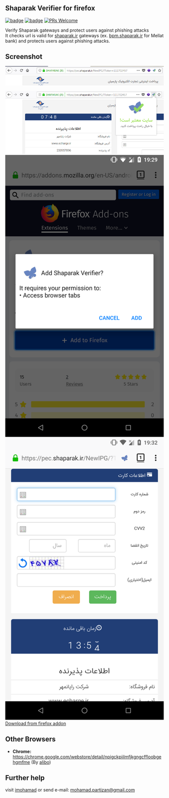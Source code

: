 ## Shaparak Verifier for firefox
[![badge](https://img.shields.io/badge/version-2.0-blue.svg)](https://addons.mozilla.org/en-US/firefox/addon/shaparak-verifier/)  [![badge](https://img.shields.io/badge/license-MIT-yellow.svg)](https://github.com/imohamaad/Shaparak-Verifier-for-firefox/blob/master/LICENSE) [![PRs Welcome](https://img.shields.io/badge/android-available-green.svg)](https://addons.mozilla.org/en-US/firefox/addon/shaparak-verifier/)

Verify Shaparak gateways and protect users against phishing attacks  
It checks url is valid for [shaparak.ir](https://outgoing.prod.mozaws.net/v1/817a8c90c1b63da029bfd6635710a9ebcff56ab691b07e2e931e658f83ae10e9/http%3A//shaparak.ir) gateways (ex. [bpm.shaparak.ir](https://outgoing.prod.mozaws.net/v1/03774ccb3a27a542fd3db8681e8fdb5e207ed8c34eab1bcd324685d285c787f2/http%3A//bpm.shaparak.ir) for Mellat bank) and protects users against phishing attacks.

## Screenshot
![enter image description here](https://raw.githubusercontent.com/imohamaad/Shaparak-Verifier-for-firefox/master/screenshot/view1.jpg)

![enter image description here](https://raw.githubusercontent.com/imohamaad/Shaparak-Verifier-for-firefox/master/screenshot/view2.jpg)
![enter image description here](https://raw.githubusercontent.com/imohamaad/Shaparak-Verifier-for-firefox/master/screenshot/view4.png)
![enter image description here](https://raw.githubusercontent.com/imohamaad/Shaparak-Verifier-for-firefox/master/screenshot/view6.png)
[Download from firefox addon](https://addons.mozilla.org/en-US/firefox/addon/shaparak-verifier/)
## Other Browsers

 - **Chrome:** https://chrome.google.com/webstore/detail/npigckpiilmfjkgngcffloobgehgmfme (By [alibo](https://github.com/alibo/shaparak-verifier-chrome))

## Further help

visit [imohamad](http://imohamad.ml) or send e-mail: [mohamad.partizan@gmail.com](mailto:mohamad.partizan@gmail.com)
